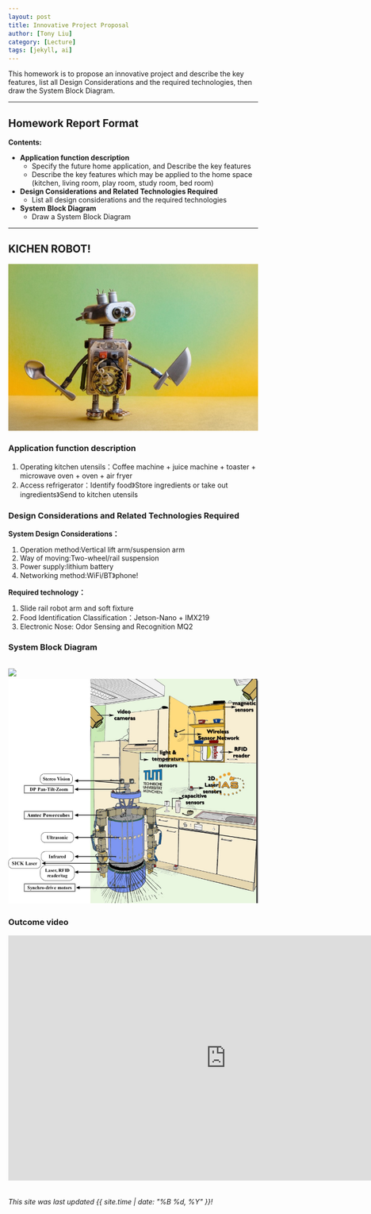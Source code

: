 ```yaml
---
layout: post
title: Innovative Project Proposal
author: [Tony Liu]
category: [Lecture]
tags: [jekyll, ai]
---
```


This homework is to propose an innovative project and describe the key features, list all Design Considerations and the required technologies, then draw the System Block Diagram.

---
## Homework Report Format
**Contents:**<br>
* **Application function description**
  - Specify the future home application, and Describe the key features
  - Describe the key features which may be applied to the home space (kitchen, living room, play room, study room, bed room)
* **Design Considerations and Related Technologies Required**
  - List all design considerations and the required technologies
* **System Block Diagram**
  - Draw a System Block Diagram

---
## KICHEN ROBOT!

![](https://github.com/NENECHINO/MCU-course/blob/main/images/ef08d660-4efe.jpg?raw=true)

### Application function description
1. Operating kitchen utensils：Coffee machine + juice machine + toaster + microwave oven + oven + air fryer
2. Access refrigerator：Identify food》Store ingredients or take out ingredients》Send to kitchen utensils

### Design Considerations and Related Technologies Required
**System Design Considerations：**<br>
1. Operation method:Vertical lift arm/suspension arm
2. Way of moving:Two-wheel/rail suspension
3. Power supply:lithium battery
4. Networking method:WiFi/BT》phone!

**Required technology：**
1. Slide rail robot arm and soft fixture
2. Food Identification Classification：Jetson-Nano + IMX219
3. Electronic Nose: Odor Sensing and Recognition MQ2

### System Block Diagram
![](https://github.com/rkuo2000/MCU-course/blob/main/images/FutureHome_kitchen_robot.png?raw=true)
![](https://github.com/NENECHINO/MCU-course/blob/main/images/The-Assistive-Kitchen-containing-a-robot-and-a-variety-of-sensors.png)
---
### Outcome video
<iframe width="878" height="494" src="https://www.youtube.com/embed/GyEHRXA_aA4" title="&#39;Kitchen robot&#39; that will cook meals from scratch unveiled" frameborder="0" allow="accelerometer; autoplay; clipboard-write; encrypted-media; gyroscope; picture-in-picture; web-share" allowfullscreen></iframe>
<br>
<br>

*This site was last updated {{ site.time | date: "%B %d, %Y" }}!*


